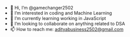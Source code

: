 - 👋 Hi, I’m @gamechanger2502
- 👀 I’m interested in coding and Machine Learning
- 🌱 I’m currently learning working in JavaScript
- 💞️ I’m looking to collaborate on anything related to DSA
- 📫 How to reach me: adityabusiness2502@gmail.com

<!---
gamechanger2502/gamechanger2502 is a ✨ special ✨ repository because its `README.md` (this file) appears on your GitHub profile.
You can click the Preview link to take a look at your changes.
--->
